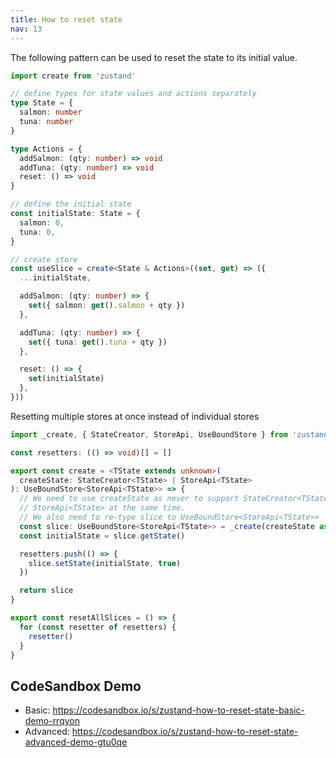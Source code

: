 ```yaml
---
title: How to reset state
nav: 13
---
```


The following pattern can be used to reset the state to its initial value.

```ts
import create from 'zustand'

// define types for state values and actions separately
type State = {
  salmon: number
  tuna: number
}

type Actions = {
  addSalmon: (qty: number) => void
  addTuna: (qty: number) => void
  reset: () => void
}

// define the initial state
const initialState: State = {
  salmon: 0,
  tuna: 0,
}

// create store
const useSlice = create<State & Actions>((set, get) => ({
  ...initialState,

  addSalmon: (qty: number) => {
    set({ salmon: get().salmon + qty })
  },

  addTuna: (qty: number) => {
    set({ tuna: get().tuna + qty })
  },

  reset: () => {
    set(initialState)
  },
}))
```

Resetting multiple stores at once instead of individual stores

```ts
import _create, { StateCreator, StoreApi, UseBoundStore } from 'zustand'

const resetters: (() => void)[] = []

export const create = <TState extends unknown>(
  createState: StateCreator<TState> | StoreApi<TState>
): UseBoundStore<StoreApi<TState>> => {
  // We need to use createState as never to support StateCreator<TState> and
  // StoreApi<TState> at the same time.
  // We also need to re-type slice to UseBoundStore<StoreApi<TState>>
  const slice: UseBoundStore<StoreApi<TState>> = _create(createState as never)
  const initialState = slice.getState()

  resetters.push(() => {
    slice.setState(initialState, true)
  })

  return slice
}

export const resetAllSlices = () => {
  for (const resetter of resetters) {
    resetter()
  }
}
```

## CodeSandbox Demo

- Basic: https://codesandbox.io/s/zustand-how-to-reset-state-basic-demo-rrqyon
- Advanced: https://codesandbox.io/s/zustand-how-to-reset-state-advanced-demo-gtu0qe
